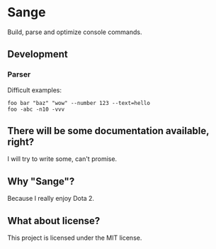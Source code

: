 # Sange

Build, parse and optimize console commands.

## Development

### Parser

Difficult examples:

```shell
foo bar "baz" "wow" --number 123 --text=hello
foo -abc -n10 -vvv
```

## There will be some documentation available, right?

I will try to write some, can't promise.

## Why "Sange"?

Because I really enjoy Dota 2.

## What about license?

This project is licensed under the MIT license.

